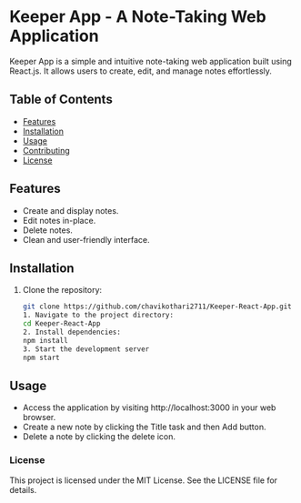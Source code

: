 # Keeper App - A Note-Taking Web Application

Keeper App is a simple and intuitive note-taking web application built using React.js. It allows users to create, edit, and manage notes effortlessly.

## Table of Contents

- [Features](#features)
- [Installation](#installation)
- [Usage](#usage)
- [Contributing](#contributing)
- [License](#license)

## Features

- Create and display notes.
- Edit notes in-place.
- Delete notes.
- Clean and user-friendly interface.

## Installation

1. Clone the repository:
   ```sh
   git clone https://github.com/chavikothari2711/Keeper-React-App.git
   1. Navigate to the project directory:
   cd Keeper-React-App
   2. Install dependencies:
   npm install
   3. Start the development server
   npm start

## Usage
- Access the application by visiting http://localhost:3000 in your web browser.
- Create a new note by clicking the Title task and then Add button.
- Delete a note by clicking the delete icon.

### License
This project is licensed under the MIT License. See the LICENSE file for details.

